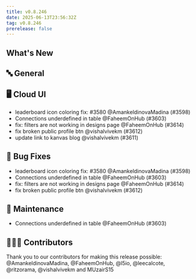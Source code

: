```yaml
---
title: v0.8.246
date: 2025-06-13T23:56:32Z
tag: v0.8.246
prerelease: false
---
```


## What's New
## 🔤 General
## 🖥 Cloud UI

- leaderboard icon coloring fix: #3580 @AmankeldinovaMadina (#3598)
- Connections underdefined in table @FaheemOnHub (#3603)
- fix: filters are not working in designs page @FaheemOnHub (#3614)
- fix broken public profile btn @vishalvivekm (#3612)
- update link to kanvas blog @vishalvivekm (#3611)

## 🐛 Bug Fixes

- leaderboard icon coloring fix: #3580 @AmankeldinovaMadina (#3598)
- Connections underdefined in table @FaheemOnHub (#3603)
- fix: filters are not working in designs page @FaheemOnHub (#3614)
- fix broken public profile btn @vishalvivekm (#3612)

## 🧰 Maintenance

- Connections underdefined in table @FaheemOnHub (#3603)

## 👨🏽‍💻 Contributors

Thank you to our contributors for making this release possible:
@AmankeldinovaMadina, @FaheemOnHub, @l5io, @leecalcote, @ritzorama, @vishalvivekm and MUzairS15

